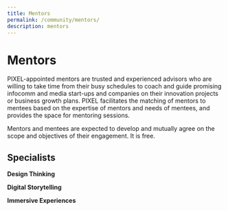 ```yaml
---
title: Mentors
permalink: /community/mentors/
description: mentors
---
```

<h1>Mentors</h1>
PIXEL-appointed mentors are trusted and experienced advisors who are willing to take time from their busy schedules to coach and guide promising infocomm and media start-ups and companies on their innovation projects or business growth plans. PIXEL facilitates the matching of mentors to mentees based on the expertise of mentors and needs of mentees, and provides the space for mentoring sessions.

Mentors and mentees are expected to develop and mutually agree on the scope and objectives of their engagement. It is free.

<h2>Specialists</h2>

<b>Design Thinking</b>

<b>Digital Storytelling</b>

<b>Immersive Experiences</b>